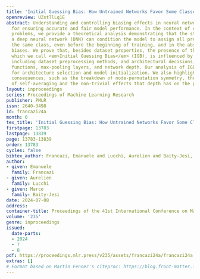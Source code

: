 ```yaml
---
title: 'Initial Guessing Bias: How Untrained Networks Favor Some Classes'
openreview: UZstTlLq1E
abstract: Understanding and controlling biasing effects in neural networks is crucial
  for ensuring accurate and fair model performance. In the context of classification
  problems, we provide a theoretical analysis demonstrating that the structure of
  a deep neural network (DNN) can condition the model to assign all predictions to
  the same class, even before the beginning of training, and in the absence of explicit
  biases. We prove that, besides dataset properties, the presence of this phenomenon,
  which we call <em>Initial Guessing Bias</em> (IGB), is influenced by model choices
  including dataset preprocessing methods, and architectural decisions, such as activation
  functions, max-pooling layers, and network depth. Our analysis of IGB provides information
  for architecture selection and model initialization. We also highlight theoretical
  consequences, such as the breakdown of node-permutation symmetry, the violation
  of self-averaging and the non-trivial effects that depth has on the phenomenon.
layout: inproceedings
series: Proceedings of Machine Learning Research
publisher: PMLR
issn: 2640-3498
id: francazi24a
month: 0
tex_title: 'Initial Guessing Bias: How Untrained Networks Favor Some Classes'
firstpage: 13783
lastpage: 13839
page: 13783-13839
order: 13783
cycles: false
bibtex_author: Francazi, Emanuele and Lucchi, Aurelien and Baity-Jesi, Marco
author:
- given: Emanuele
  family: Francazi
- given: Aurelien
  family: Lucchi
- given: Marco
  family: Baity-Jesi
date: 2024-07-08
address:
container-title: Proceedings of the 41st International Conference on Machine Learning
volume: '235'
genre: inproceedings
issued:
  date-parts:
  - 2024
  - 7
  - 8
pdf: https://proceedings.mlr.press/v235/assets/francazi24a/francazi24a.pdf
extras: []
# Format based on Martin Fenner's citeproc: https://blog.front-matter.io/posts/citeproc-yaml-for-bibliographies/
---
```


